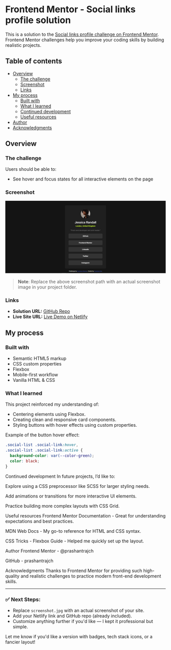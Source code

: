 # Frontend Mentor - Social links profile solution

This is a solution to the [Social links profile challenge on Frontend Mentor](https://www.frontendmentor.io/challenges/social-links-profile-UG32l9m6dQ). Frontend Mentor challenges help you improve your coding skills by building realistic projects. 

## Table of contents

- [Overview](#overview)
  - [The challenge](#the-challenge)
  - [Screenshot](#screenshot)
  - [Links](#links)
- [My process](#my-process)
  - [Built with](#built-with)
  - [What I learned](#what-i-learned)
  - [Continued development](#continued-development)
  - [Useful resources](#useful-resources)
- [Author](#author)
- [Acknowledgments](#acknowledgments)

## Overview

### The challenge

Users should be able to:

- See hover and focus states for all interactive elements on the page

### Screenshot

![Screenshot of the project](./screenshot.png)

> **Note**: Replace the above screenshot path with an actual screenshot image in your project folder.

### Links

- **Solution URL:** [GitHub Repo](https://github.com/prashantrajch/front-end-mentor/tree/main/social-links-profile-main)
- **Live Site URL:** [Live Demo on Netlify](https://jade-pudding-dfee08.netlify.app/)

## My process

### Built with

- Semantic HTML5 markup
- CSS custom properties
- Flexbox
- Mobile-first workflow
- Vanilla HTML & CSS

### What I learned

This project reinforced my understanding of:

- Centering elements using Flexbox.
- Creating clean and responsive card components.
- Styling buttons with hover effects using custom properties.

Example of the button hover effect:

```css
.social-list .social-link:hover,
.social-list .social-link:active {
  background-color: var(--color-green);
  color: black;
}
```

Continued development
In future projects, I’d like to:

Explore using a CSS preprocessor like SCSS for larger styling needs.

Add animations or transitions for more interactive UI elements.

Practice building more complex layouts with CSS Grid.

Useful resources
Frontend Mentor Documentation - Great for understanding expectations and best practices.

MDN Web Docs - My go-to reference for HTML and CSS syntax.

CSS Tricks - Flexbox Guide - Helped me quickly set up the layout.

Author
Frontend Mentor - @prashantrajch

GitHub - prashantrajch

Acknowledgments
Thanks to Frontend Mentor for providing such high-quality and realistic challenges to practice modern front-end development skills.

---

### ✅ Next Steps:
- Replace `screenshot.jpg` with an actual screenshot of your site.
- Add your Netlify link and GitHub repo (already included).
- Customize anything further if you'd like — I kept it professional but simple.

Let me know if you'd like a version with badges, tech stack icons, or a fancier layout!